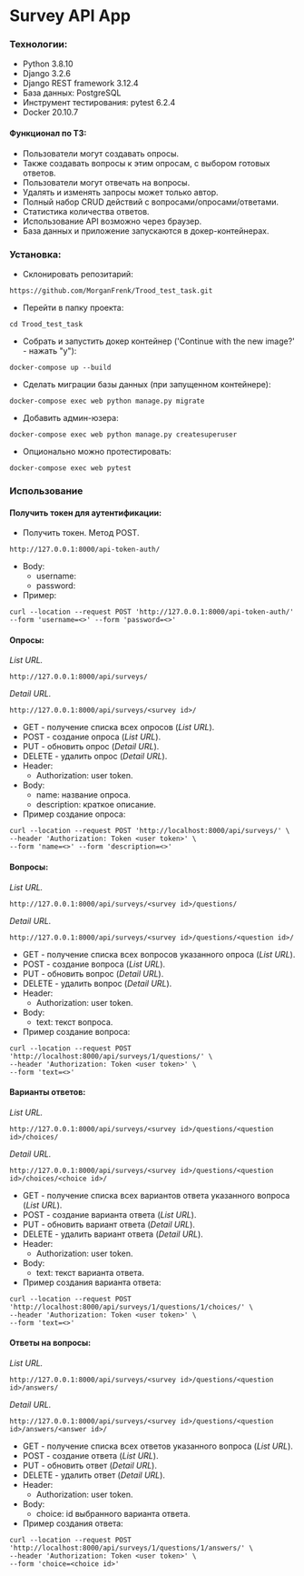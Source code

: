 #  Survey API App

### Технологии:
- Python 3.8.10
- Django 3.2.6
- Django REST framework 3.12.4
- База данных: PostgreSQL 
- Инструмент тестирования: pytest 6.2.4
- Docker 20.10.7

#### Функционал по ТЗ:
- Пользователи могут создавать опросы.
- Также создавать вопросы к этим опросам, с выбором готовых ответов.
- Пользователи могут отвечать на вопросы.
- Удалять и изменять запросы может только автор.
- Полный набор CRUD действий с вопросами/опросами/ответами.
- Статистика количества ответов.
- Использование API возможно через браузер.
- База данных и приложение запускаются в докер-контейнерах.

### Установка:
* Склонировать репозитарий:
```
https://github.com/MorganFrenk/Trood_test_task.git
```
* Перейти в папку проекта:
```
cd Trood_test_task
```
* Собрать и запустить докер контейнер ('Continue with the new image?' - нажать "y"):
```
docker-compose up --build
```
* Сделать миграции базы данных (при запущенном контейнере):
```
docker-compose exec web python manage.py migrate
```
* Добавить админ-юзера:
```
docker-compose exec web python manage.py createsuperuser
```
* Опционально можно протестировать:
```
docker-compose exec web pytest
```
### Использование
#### Получить токен для аутентификации:
* Получить токен. Метод POST.
```
http://127.0.0.1:8000/api-token-auth/
```
* Body: 
    * username: 
    * password: 
* Пример:
```
curl --location --request POST 'http://127.0.0.1:8000/api-token-auth/' --form 'username=<>' --form 'password=<>'
```

#### Опросы:
_List URL._
```
http://127.0.0.1:8000/api/surveys/
```
_Detail URL._
```
http://127.0.0.1:8000/api/surveys/<survey id>/
```
* GET - получение списка всех опросов (_List URL_).
* POST - создание опроса (_List URL_).
* PUT - обновить опрос (_Detail URL_).
* DELETE - удалить опрос (_Detail URL_).
* Header:
   *  Authorization: user token.
* Body:
    * name: название опроса.
    * description: краткое описание.
* Пример создание опроса: 
```
curl --location --request POST 'http://localhost:8000/api/surveys/' \
--header 'Authorization: Token <user token>' \
--form 'name=<>' --form 'description=<>'
```

#### Вопросы:
_List URL._
```
http://127.0.0.1:8000/api/surveys/<survey id>/questions/
```
_Detail URL._
```
http://127.0.0.1:8000/api/surveys/<survey id>/questions/<question id>/
```
* GET - получение списка всех вопросов указанного опроса (_List URL_).
* POST - создание вопроса (_List URL_).
* PUT - обновить вопрос (_Detail URL_).
* DELETE - удалить вопрос (_Detail URL_).
* Header:
   *  Authorization: user token.
* Body:
    * text: текст вопроса.
* Пример создание вопроса: 
```
curl --location --request POST 'http://localhost:8000/api/surveys/1/questions/' \
--header 'Authorization: Token <user token>' \
--form 'text=<>'
```

#### Варианты ответов:
_List URL._
```
http://127.0.0.1:8000/api/surveys/<survey id>/questions/<question id>/choices/
```
_Detail URL._
```
http://127.0.0.1:8000/api/surveys/<survey id>/questions/<question id>/choices/<choice id>/
``` 
* GET - получение списка всех вариантов ответа указанного вопроса (_List URL_).
* POST - создание варианта ответа (_List URL_).
* PUT - обновить вариант ответа (_Detail URL_).
* DELETE - удалить вариант ответа (_Detail URL_).
* Header:
   *  Authorization: user token.
* Body:
    * text: текст варианта ответа.
* Пример создания варианта ответа: 
```
curl --location --request POST 'http://localhost:8000/api/surveys/1/questions/1/choices/' \
--header 'Authorization: Token <user token>' \
--form 'text=<>'
```

#### Ответы на вопросы:
_List URL._
```
http://127.0.0.1:8000/api/surveys/<survey id>/questions/<question id>/answers/
```
_Detail URL._
```
http://127.0.0.1:8000/api/surveys/<survey id>/questions/<question id>/answers/<answer id>/
```
* GET - получение списка всех ответов указанного вопроса (_List URL_).
* POST - создание ответа (_List URL_).
* PUT - обновить ответ (_Detail URL_).
* DELETE - удалить ответ (_Detail URL_).
* Header:
   *  Authorization: user token.
* Body:
    * choice: id выбранного варианта ответа.
* Пример создания ответа: 
```
curl --location --request POST 'http://localhost:8000/api/surveys/1/questions/1/answers/' \
--header 'Authorization: Token <user token>' \
--form 'choice=<choice id>'
```
